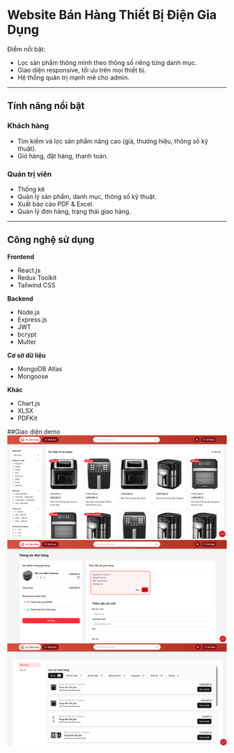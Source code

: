 # Website Bán Hàng Thiết Bị Điện Gia Dụng

Điểm nổi bật:
- Lọc sản phẩm thông minh theo thông số riêng từng danh mục.
- Giao diện responsive, tối ưu trên mọi thiết bị.
- Hệ thống quản trị mạnh mẽ cho admin.

---

## Tính năng nổi bật
### Khách hàng
- Tìm kiếm và lọc sản phẩm nâng cao (giá, thương hiệu, thông số kỹ thuật).
- Giỏ hàng, đặt hàng, thanh toán.

### Quản trị viên
- Thống kê
- Quản lý sản phẩm, danh mục, thông số kỹ thuật.
- Xuất báo cáo PDF & Excel.
- Quản lý đơn hàng, trạng thái giao hàng.


---

## Công nghệ sử dụng

**Frontend**
- React.js
- Redux Toolkit
- Tailwind CSS

**Backend**
- Node.js
- Express.js
- JWT
- bcrypt
- Multer

**Cơ sở dữ liệu**
- MongoDB Atlas
- Mongoose

**Khác**
- Chart.js
- XLSX
- PDFKit

##Giao diện demo
![Sản phẩm](client/src/assets/sanpham.png)
![Mua hàng](client/src/assets/muahang.png)
![Quản lý](client/src/assets/quanly.png)
